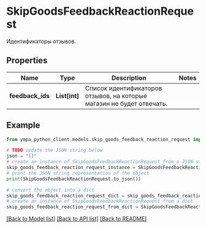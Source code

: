 # SkipGoodsFeedbackReactionRequest

Идентификаторы отзывов.

## Properties

Name | Type | Description | Notes
------------ | ------------- | ------------- | -------------
**feedback_ids** | **List[int]** | Список идентификаторов отзывов, на которые магазин не будет отвечать. | 

## Example

```python
from ympa_python_client.models.skip_goods_feedback_reaction_request import SkipGoodsFeedbackReactionRequest

# TODO update the JSON string below
json = "{}"
# create an instance of SkipGoodsFeedbackReactionRequest from a JSON string
skip_goods_feedback_reaction_request_instance = SkipGoodsFeedbackReactionRequest.from_json(json)
# print the JSON string representation of the object
print(SkipGoodsFeedbackReactionRequest.to_json())

# convert the object into a dict
skip_goods_feedback_reaction_request_dict = skip_goods_feedback_reaction_request_instance.to_dict()
# create an instance of SkipGoodsFeedbackReactionRequest from a dict
skip_goods_feedback_reaction_request_from_dict = SkipGoodsFeedbackReactionRequest.from_dict(skip_goods_feedback_reaction_request_dict)
```
[[Back to Model list]](../README.md#documentation-for-models) [[Back to API list]](../README.md#documentation-for-api-endpoints) [[Back to README]](../README.md)


